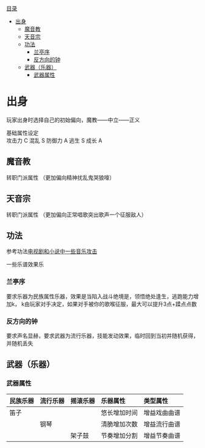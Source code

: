 [目录](#目录)
- [出身](#出身)
  - [魔音教](#魔音教)
  - [天音宗](#天音宗)
  - [功法](#功法)
    - [兰亭序](#兰亭序)
    - [反方向的钟](#反方向的钟)
  - [武器（乐器）](#武器乐器)
    - [武器属性](#武器属性)

# 出身
玩家出身时选择自己的初始偏向，魔教——中立——正义  

基础属性设定  
攻击力 C
混乱 S
防御力 A
逃生 S
成长 A

## 魔音教
转职门派属性 （更加偏向精神扰乱鬼哭狼嚎）

## 天音宗
转职门派属性 （更加偏向正常唱歌突出歌声一个征服敌人）

## 功法

参考功法[电视剧和小说中一些音乐攻击](https://www.sohu.com/a/295833997_609772)

一些乐谱效果乐  

### 兰亭序
要求乐器为民族属性乐器，效果是当陷入战斗绝境是，领悟绝处逢生，逃跑能力增加k， k由玩家对手决定，如果对手被你的歌喉征服，最大可以提升3点+蹂点点数

### 反方向的钟
要求声名显赫，要求武器为流行乐器，技能发动效果，临时回到当初并随机获得，并随机丢失

## 武器（乐器）
### 武器属性   


| 民族乐器 | 流行乐器 | 摇滚乐器 | 乐器属性 | 类型属性 |
| :-------- | :-------- | :-------- | :------------ | :------------ |
| 笛子   |          |          | 悠长增加时间 | 增益戏曲曲谱 |
|          | 钢琴   |          | 清脆增加次数 | 增益流行曲谱 |
|          |          | 架子鼓 | 节奏增加分割 | 增益节奏曲谱 |

